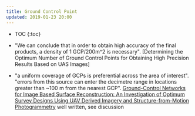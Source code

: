 ```yaml
---
title: Ground Control Point
updated: 2019-01-23 20:00
---
```



* TOC
{:toc}

* "We can conclude that in order to obtain high accuracy of the final products, a density of 1 GCP/200m^2 is necessary". [Determining the Optimum Number of Ground
Control Points for Obtaining High Precision Results
Based on UAS Images]

* "a uniform coverage of GCPs is preferential across the area of interest". "errors from this source can enter the decimetre range in locations greater than ~100 m from the nearest GCP". [Ground-Control Networks for Image Based Surface Reconstruction: An Investigation of Optimum Survey Designs Using UAV Derived Imagery and Structure-from-Motion Photogrammetry](https://www.mdpi.com/2072-4292/8/9/786/htm) well written, see discussion
